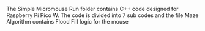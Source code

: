 The Simple Micromouse Run folder contains C++ code designed for Raspberry Pi Pico W.
The code is divided into 7 sub codes and the file Maze Algorithm contains Flood Fill logic for the mouse
